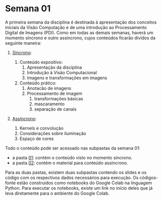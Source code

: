 # Semana 01

A primeira semana da disciplina é destinada à apresentação dos conceitos iniciais da Visão Computação e de uma introdução ao Processamento Digital de Imagens (PDI). Como em todas as demais semanas, haverá um momento síncrono e outro assíncrono, cujos conteúdos ficarão dividos da seguinte maneira:
1. [Síncrono](01/):
    1. Conteúdo expositivo:
        1. Apresentação da disciplina
        2. Introdução à Visão Computacional
        3. Imagens e transformações em imagens
    2. Conteúdo prático:
        1. Anotacão de imagens
        2. Processamento de imagem
            1. transformações básicas
            2. mascaramento
            3. separação de canais
        
2. [Assíncrono](02/):
    1. Kernels e convolução
    2. Considerações sobre iluminação
    3. Espaço de cores

Todo o conteúdo pode ser acessado nas subpastas da semana 01:
- a pasta [01](/01): contém o conteúdo visto no momento síncrono.
- a pasta [02](/02): contém o material para conteúdo assíncrono.

Para as duas pastas, existem duas subpastas contendo os slides e os código com os respectivos dados necessários para execução. Os códigos-fonte estão construídos como notebooks do Google Colab na linguagem Python. Para executar os notebooks, existe um link no início deles que já leva diretamente para o ambiente do Google Colab.
